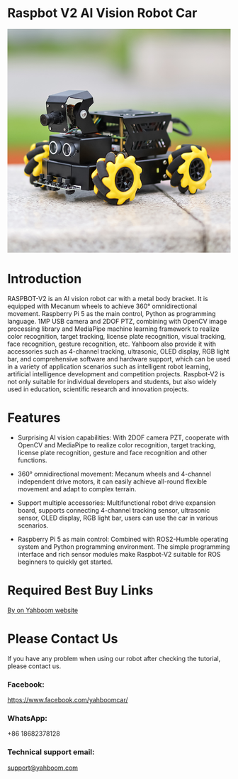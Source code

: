 # Raspbot V2 AI Vision Robot Car
![](https://github.com/YahboomTechnology/Raspbot-V2/blob/main/Raspbot_V2_Yahboom.jpg)

# Introduction
RASPBOT-V2 is an AI vision robot car with a metal body bracket. It is equipped with Mecanum wheels to achieve 360° omnidirectional movement. Raspberry Pi 5 as the main control, Python as programming language. 1MP USB camera and 2DOF PTZ, combining with OpenCV image processing library and MediaPipe machine learning framework to realize color recognition, target tracking, license plate recognition, visual tracking, face recognition, gesture recognition, etc. Yahboom also provide it with accessories such as 4-channel tracking, ultrasonic, OLED display, RGB light bar, and comprehensive software and hardware support, which can be used in a variety of application scenarios such as intelligent robot learning, artificial intelligence development and competition projects. Raspbot-V2 is not only suitable for individual developers and students, but also widely used in education, scientific research and innovation projects.

# Features
* Surprising AI vision capabilities: With 2DOF camera PZT, cooperate with OpenCV and MediaPipe to realize color recognition, target tracking, license plate recognition, gesture and face recognition and other functions.

* 360° omnidirectional movement: Mecanum wheels and 4-channel independent drive motors, it can easily achieve all-round flexible movement and adapt to complex terrain.

* Support multiple accessories: Multifunctional robot drive expansion board, supports connecting 4-channel tracking sensor, ultrasonic sensor, OLED display, RGB light bar, users can use the car in various scenarios.

* Raspberry Pi 5 as main control: Combined with ROS2-Humble operating system and Python programming environment. The simple programming interface and rich sensor modules make Raspbot-V2 suitable for ROS beginners to quickly get started.

# Required Best Buy Links

[By on Yahboom website](https://category.yahboom.net/products/raspbot-v2)

# Please Contact Us
If you have any problem when using our robot after checking the tutorial, please contact us.

### Facebook: 
https://www.facebook.com/yahboomcar/ 
  
### WhatsApp:
+86 18682378128

### Technical support email: 
support@yahboom.com


